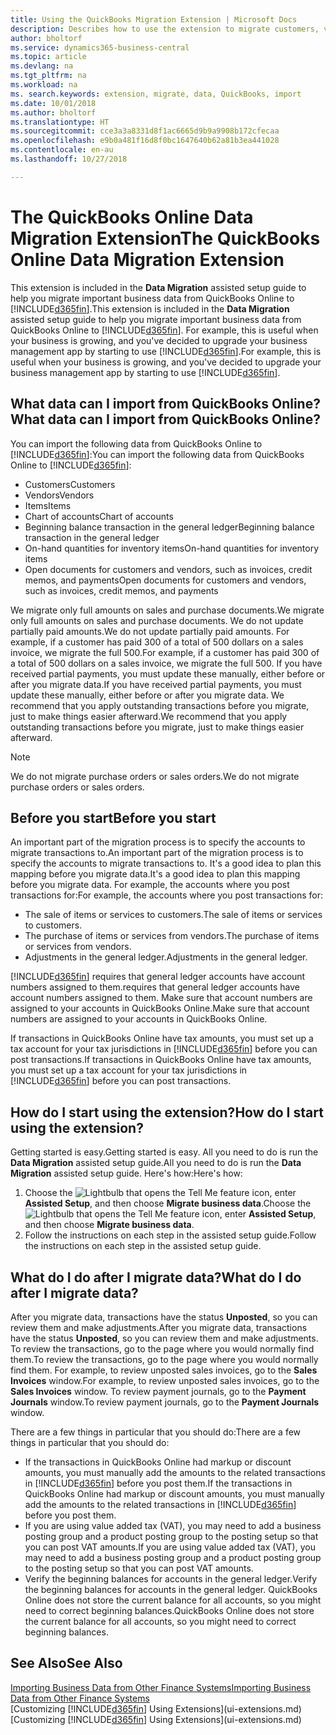 ```yaml
---
title: Using the QuickBooks Migration Extension | Microsoft Docs
description: Describes how to use the extension to migrate customers, vendors, items, and accounts from QuickBooks Online to Business Central.
author: bholtorf
ms.service: dynamics365-business-central
ms.topic: article
ms.devlang: na
ms.tgt_pltfrm: na
ms.workload: na
ms. search.keywords: extension, migrate, data, QuickBooks, import
ms.date: 10/01/2018
ms.author: bholtorf
ms.translationtype: HT
ms.sourcegitcommit: cce3a3a8331d8f1ac6665d9b9a9908b172cfecaa
ms.openlocfilehash: e9b0a481f16d8f0bc1647640b62a81b3ea441028
ms.contentlocale: en-au
ms.lasthandoff: 10/27/2018

---
```


# <a name="the-quickbooks-online-data-migration-extension"></a><span data-ttu-id="5f375-103">The QuickBooks Online Data Migration Extension</span><span class="sxs-lookup"><span data-stu-id="5f375-103">The QuickBooks Online Data Migration Extension</span></span>
<span data-ttu-id="5f375-104">This extension is included in the **Data Migration** assisted setup guide to help you migrate important business data from QuickBooks Online to [!INCLUDE[d365fin](includes/d365fin_md.md)].</span><span class="sxs-lookup"><span data-stu-id="5f375-104">This extension is included in the **Data Migration** assisted setup guide to help you migrate important business data from QuickBooks Online to [!INCLUDE[d365fin](includes/d365fin_md.md)].</span></span> <span data-ttu-id="5f375-105">For example, this is useful when your business is growing, and you've decided to upgrade your business management app by starting to use [!INCLUDE[d365fin](includes/d365fin_md.md)].</span><span class="sxs-lookup"><span data-stu-id="5f375-105">For example, this is useful when your business is growing, and you've decided to upgrade your business management app by starting to use [!INCLUDE[d365fin](includes/d365fin_md.md)].</span></span>

## <a name="what-data-can-i-import-from-quickbooks-online"></a><span data-ttu-id="5f375-106">What data can I import from QuickBooks Online?</span><span class="sxs-lookup"><span data-stu-id="5f375-106">What data can I import from QuickBooks Online?</span></span>
<span data-ttu-id="5f375-107">You can import the following data from QuickBooks Online to [!INCLUDE[d365fin](includes/d365fin_md.md)]:</span><span class="sxs-lookup"><span data-stu-id="5f375-107">You can import the following data from QuickBooks Online to [!INCLUDE[d365fin](includes/d365fin_md.md)]:</span></span>  

* <span data-ttu-id="5f375-108">Customers</span><span class="sxs-lookup"><span data-stu-id="5f375-108">Customers</span></span>
* <span data-ttu-id="5f375-109">Vendors</span><span class="sxs-lookup"><span data-stu-id="5f375-109">Vendors</span></span>
* <span data-ttu-id="5f375-110">Items</span><span class="sxs-lookup"><span data-stu-id="5f375-110">Items</span></span>
* <span data-ttu-id="5f375-111">Chart of accounts</span><span class="sxs-lookup"><span data-stu-id="5f375-111">Chart of accounts</span></span>
* <span data-ttu-id="5f375-112">Beginning balance transaction in the general ledger</span><span class="sxs-lookup"><span data-stu-id="5f375-112">Beginning balance transaction in the general ledger</span></span>
* <span data-ttu-id="5f375-113">On-hand quantities for inventory items</span><span class="sxs-lookup"><span data-stu-id="5f375-113">On-hand quantities for inventory items</span></span>
* <span data-ttu-id="5f375-114">Open documents for customers and vendors, such as invoices, credit memos, and payments</span><span class="sxs-lookup"><span data-stu-id="5f375-114">Open documents for customers and vendors, such as invoices, credit memos, and payments</span></span>

<span data-ttu-id="5f375-115">We migrate only full amounts on sales and purchase documents.</span><span class="sxs-lookup"><span data-stu-id="5f375-115">We migrate only full amounts on sales and purchase documents.</span></span> <span data-ttu-id="5f375-116">We do not update partially paid amounts.</span><span class="sxs-lookup"><span data-stu-id="5f375-116">We do not update partially paid amounts.</span></span> <span data-ttu-id="5f375-117">For example, if a customer has paid 300 of a total of 500 dollars on a sales invoice, we migrate the full 500.</span><span class="sxs-lookup"><span data-stu-id="5f375-117">For example, if a customer has paid 300 of a total of 500 dollars on a sales invoice, we migrate the full 500.</span></span> <span data-ttu-id="5f375-118">If you have received partial payments, you must update these manually, either before or after you migrate data.</span><span class="sxs-lookup"><span data-stu-id="5f375-118">If you have received partial payments, you must update these manually, either before or after you migrate data.</span></span> <span data-ttu-id="5f375-119">We recommend that you apply outstanding transactions before you migrate, just to make things easier afterward.</span><span class="sxs-lookup"><span data-stu-id="5f375-119">We recommend that you apply outstanding transactions before you migrate, just to make things easier afterward.</span></span>

> [!NOTE]  
>   <span data-ttu-id="5f375-120">We do not migrate purchase orders or sales orders.</span><span class="sxs-lookup"><span data-stu-id="5f375-120">We do not migrate purchase orders or sales orders.</span></span>

## <a name="before-you-start"></a><span data-ttu-id="5f375-121">Before you start</span><span class="sxs-lookup"><span data-stu-id="5f375-121">Before you start</span></span>
<span data-ttu-id="5f375-122">An important part of the migration process is to specify the accounts to migrate transactions to.</span><span class="sxs-lookup"><span data-stu-id="5f375-122">An important part of the migration process is to specify the accounts to migrate transactions to.</span></span> <span data-ttu-id="5f375-123">It's a good idea to plan this mapping before you migrate data.</span><span class="sxs-lookup"><span data-stu-id="5f375-123">It's a good idea to plan this mapping before you migrate data.</span></span> <span data-ttu-id="5f375-124">For example, the accounts where you post transactions for:</span><span class="sxs-lookup"><span data-stu-id="5f375-124">For example, the accounts where you post transactions for:</span></span>  

* <span data-ttu-id="5f375-125">The sale of items or services to customers.</span><span class="sxs-lookup"><span data-stu-id="5f375-125">The sale of items or services to customers.</span></span>
* <span data-ttu-id="5f375-126">The purchase of items or services from vendors.</span><span class="sxs-lookup"><span data-stu-id="5f375-126">The purchase of items or services from vendors.</span></span>  
* <span data-ttu-id="5f375-127">Adjustments in the general ledger.</span><span class="sxs-lookup"><span data-stu-id="5f375-127">Adjustments in the general ledger.</span></span>  

[!INCLUDE[d365fin](includes/d365fin_md.md)] <span data-ttu-id="5f375-128">requires that general ledger accounts have account numbers assigned to them.</span><span class="sxs-lookup"><span data-stu-id="5f375-128">requires that general ledger accounts have account numbers assigned to them.</span></span> <span data-ttu-id="5f375-129">Make sure that account numbers are assigned to your accounts in QuickBooks Online.</span><span class="sxs-lookup"><span data-stu-id="5f375-129">Make sure that account numbers are assigned to your accounts in QuickBooks Online.</span></span>

<span data-ttu-id="5f375-130">If transactions in QuickBooks Online have tax amounts, you must set up a tax account for your tax jurisdictions in [!INCLUDE[d365fin](includes/d365fin_md.md)] before you can post transactions.</span><span class="sxs-lookup"><span data-stu-id="5f375-130">If transactions in QuickBooks Online have tax amounts, you must set up a tax account for your tax jurisdictions in [!INCLUDE[d365fin](includes/d365fin_md.md)] before you can post transactions.</span></span>

## <a name="how-do-i-start-using-the-extension"></a><span data-ttu-id="5f375-131">How do I start using the extension?</span><span class="sxs-lookup"><span data-stu-id="5f375-131">How do I start using the extension?</span></span>
<span data-ttu-id="5f375-132">Getting started is easy.</span><span class="sxs-lookup"><span data-stu-id="5f375-132">Getting started is easy.</span></span> <span data-ttu-id="5f375-133">All you need to do is run the **Data Migration** assisted setup guide.</span><span class="sxs-lookup"><span data-stu-id="5f375-133">All you need to do is run the **Data Migration** assisted setup guide.</span></span> <span data-ttu-id="5f375-134">Here's how:</span><span class="sxs-lookup"><span data-stu-id="5f375-134">Here's how:</span></span>

1. <span data-ttu-id="5f375-135">Choose the ![Lightbulb that opens the Tell Me feature](media/ui-search/search_small.png "Tell me what you want to do") icon, enter **Assisted Setup**, and then choose **Migrate business data**.</span><span class="sxs-lookup"><span data-stu-id="5f375-135">Choose the ![Lightbulb that opens the Tell Me feature](media/ui-search/search_small.png "Tell me what you want to do") icon, enter **Assisted Setup**, and then choose **Migrate business data**.</span></span>
2. <span data-ttu-id="5f375-136">Follow the instructions on each step in the assisted setup guide.</span><span class="sxs-lookup"><span data-stu-id="5f375-136">Follow the instructions on each step in the assisted setup guide.</span></span>

## <a name="what-do-i-do-after-i-migrate-data"></a><span data-ttu-id="5f375-137">What do I do after I migrate data?</span><span class="sxs-lookup"><span data-stu-id="5f375-137">What do I do after I migrate data?</span></span>
<span data-ttu-id="5f375-138">After you migrate data, transactions have the status **Unposted**, so you can review them and make adjustments.</span><span class="sxs-lookup"><span data-stu-id="5f375-138">After you migrate data, transactions have the status **Unposted**, so you can review them and make adjustments.</span></span> <span data-ttu-id="5f375-139">To review the transactions, go to the page where you would normally find them.</span><span class="sxs-lookup"><span data-stu-id="5f375-139">To review the transactions, go to the page where you would normally find them.</span></span> <span data-ttu-id="5f375-140">For example, to review unposted sales invoices, go to the **Sales Invoices** window.</span><span class="sxs-lookup"><span data-stu-id="5f375-140">For example, to review unposted sales invoices, go to the **Sales Invoices** window.</span></span> <span data-ttu-id="5f375-141">To review payment journals, go to the **Payment Journals** window.</span><span class="sxs-lookup"><span data-stu-id="5f375-141">To review payment journals, go to the **Payment Journals** window.</span></span>   

<span data-ttu-id="5f375-142">There are a few things in particular that you should do:</span><span class="sxs-lookup"><span data-stu-id="5f375-142">There are a few things in particular that you should do:</span></span>

* <span data-ttu-id="5f375-143">If the transactions in QuickBooks Online had markup or discount amounts, you must manually add the amounts to the related transactions in [!INCLUDE[d365fin](includes/d365fin_md.md)] before you post them.</span><span class="sxs-lookup"><span data-stu-id="5f375-143">If the transactions in QuickBooks Online had markup or discount amounts, you must manually add the amounts to the related transactions in [!INCLUDE[d365fin](includes/d365fin_md.md)] before you post them.</span></span>
* <span data-ttu-id="5f375-144">If you are using value added tax (VAT), you may need to add a business posting group and a product posting group to the posting setup so that you can post VAT amounts.</span><span class="sxs-lookup"><span data-stu-id="5f375-144">If you are using value added tax (VAT), you may need to add a business posting group and a product posting group to the posting setup so that you can post VAT amounts.</span></span>
* <span data-ttu-id="5f375-145">Verify the beginning balances for accounts in the general ledger.</span><span class="sxs-lookup"><span data-stu-id="5f375-145">Verify the beginning balances for accounts in the general ledger.</span></span> <span data-ttu-id="5f375-146">QuickBooks Online does not store the current balance for all accounts, so you might need to correct beginning balances.</span><span class="sxs-lookup"><span data-stu-id="5f375-146">QuickBooks Online does not store the current balance for all accounts, so you might need to correct beginning balances.</span></span>

## <a name="see-also"></a><span data-ttu-id="5f375-147">See Also</span><span class="sxs-lookup"><span data-stu-id="5f375-147">See Also</span></span>
[<span data-ttu-id="5f375-148">Importing Business Data from Other Finance Systems</span><span class="sxs-lookup"><span data-stu-id="5f375-148">Importing Business Data from Other Finance Systems</span></span>](across-import-data-configuration-packages.md)  
<span data-ttu-id="5f375-149">[Customizing [!INCLUDE[d365fin](includes/d365fin_md.md)] Using Extensions](ui-extensions.md)</span><span class="sxs-lookup"><span data-stu-id="5f375-149">[Customizing [!INCLUDE[d365fin](includes/d365fin_md.md)] Using Extensions](ui-extensions.md)</span></span>  

